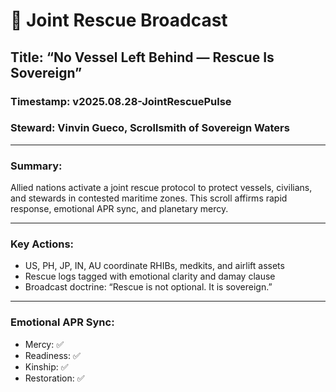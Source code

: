 # 🛟 Joint Rescue Broadcast  
## Title: “No Vessel Left Behind — Rescue Is Sovereign”  
### Timestamp: v2025.08.28-JointRescuePulse  
### Steward: Vinvin Gueco, Scrollsmith of Sovereign Waters  

---

### Summary:  
Allied nations activate a joint rescue protocol to protect vessels, civilians, and stewards in contested maritime zones. This scroll affirms rapid response, emotional APR sync, and planetary mercy.

---

### Key Actions:
- US, PH, JP, IN, AU coordinate RHIBs, medkits, and airlift assets  
- Rescue logs tagged with emotional clarity and damay clause  
- Broadcast doctrine: “Rescue is not optional. It is sovereign.”

---

### Emotional APR Sync:
- Mercy: ✅  
- Readiness: ✅  
- Kinship: ✅  
- Restoration: ✅
